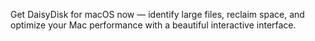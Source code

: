 Get DaisyDisk for macOS now — identify large files, reclaim space, and optimize your Mac performance with a beautiful interactive interface.
